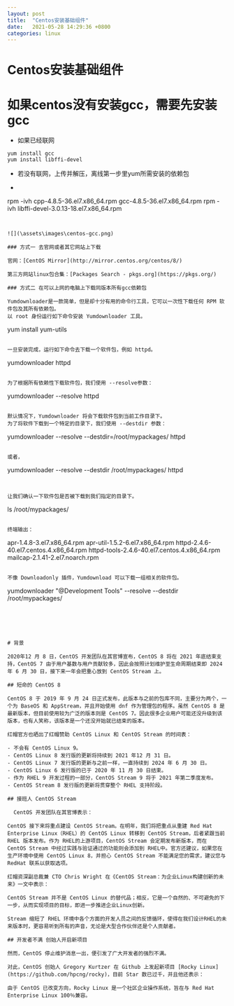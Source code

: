 ```yaml
---
layout: post
title:  "Centos安装基础组件"
date:   2021-05-28 14:29:36 +0800
categories: linux
---
```

# Centos安装基础组件

# 如果centos没有安装gcc，需要先安装gcc

- 如果已经联网

```
yum install gcc
yum install libffi-devel
```

- 若没有联网，上传并解压，离线第一步里yum所需安装的依赖包

- ```
rpm -ivh cpp-4.8.5-36.el7.x86_64.rpm  gcc-4.8.5-36.el7.x86_64.rpm 
  rpm -ivh libffi-devel-3.0.13-18.el7.x86_64.rpm 
  ```
  

![](\assets\images\centos-gcc.png)

### 方式一 去官网或者其它网站上下载

官网：[CentOS Mirror](http://mirror.centos.org/centos/8/)

第三方网站linux包合集：[Packages Search - pkgs.org](https://pkgs.org/)

### 方式二 在可以上网的电脑上下载同版本所有gcc依赖包

Yumdownloader是一款简单，但是却十分有用的命令行工具，它可以一次性下载任何 RPM 软件包及其所有依赖包。
以 root 身份运行如下命令安装 Yumdownloader 工具。

```
yum install yum-utils
```

一旦安装完成，运行如下命令去下载一个软件包，例如 httpd。

```
yumdownloader httpd
```

为了根据所有依赖性下载软件包，我们使用 --resolve参数：

```
yumdownloader --resolve httpd
```

默认情况下，Yumdownloader 将会下载软件包到当前工作目录下。
为了将软件下载到一个特定的目录下，我们使用 --destdir 参数：

```
yumdownloader --resolve --destdir=/root/mypackages/ httpd
```

或者，

```
yumdownloader --resolve --destdir /root/mypackages/ httpd
```


让我们确认一下软件包是否被下载到我们指定的目录下。

```
ls /root/mypackages/
```

终端输出：

```
apr-1.4.8-3.el7.x86_64.rpm
apr-util-1.5.2-6.el7.x86_64.rpm
httpd-2.4.6-40.el7.centos.4.x86_64.rpm
httpd-tools-2.4.6-40.el7.centos.4.x86_64.rpm
mailcap-2.1.41-2.el7.noarch.rpm
```

不像 Downloadonly 插件，Yumdownload 可以下载一组相关的软件包。

```
yumdownloader "@Development Tools" --resolve --destdir /root/mypackages/
```





# 背景

2020年12 月 8 日，CentOS 开发团队在其官博宣布，CentOS 8 将在 2021 年底结束支持，CentOS 7 由于用户基数与用户贡献较多，因此会按照计划维护至生命周期结束即 2024 年 6 月 30 日，接下来一年会把重心放到 CentOS Stream 上。

## 短命的 CentOS 8

CentOS 8 于 2019 年 9 月 24 日正式发布，此版本与之前的包库不同，主要分为两个，一个为 BaseOS 和 AppStream，并且开始使用 dnf 作为管理包的程序。虽然 CentOS 8 是最新版本，但目前使用较为广泛的版本则是 CentOS 7。因此很多企业用户可能还没升级到该版本，也有人笑称，该版本是一个还没开始就已结束的版本。

红帽官方也晒出了红帽赞助 CentOS Linux 和 CentOS Stream 的时间表：

- 不会有 CentOS Linux 9。
- CentOS Linux 8 发行版的更新将持续到 2021 年12 月 31 日。
- CentOS Linux 7 发行版的更新与之前一样，一直持续到 2024 年 6 月 30 日。
- CentOS Linux 6 发行版的已于 2020 年 11 月 30 日结束。
- 作为 RHEL 9 开发过程的一部分，CentOS Stream 9 将于 2021 年第二季度发布。
- CentOS Stream 8 发行版的更新将贯穿整个 RHEL 支持阶段。

## 接班人 CentOS Stream

  CentOS 开发团队在其官博表示：

CentOS 接下来将重点建设 CentOS Stream。在明年，我们将把重点从重建 Red Hat Enterprise Linux（RHEL）的 CentOS Linux 转移到 CentOS Stream，后者紧跟当前 RHEL 版本发布。作为 RHEL的上游项目，CentOS Stream 会定期发布新版本，而在 CentOS Stream 中经过实践与验证通过的功能则会添加到 RHEL中。官方还建议，如果您在生产环境中使用 CentOS Linux 8，并担心 CentOS Stream 不能满足您的需求，建议您与 RedHat 联系以获取选项。

红帽资深副总裁兼 CTO Chris Wright 在《CentOS Stream：为企业Linux构建创新的未来》一文中表示：

CentOS Stream 并不是 CentOS Linux 的替代品；相反，它是一个自然的、不可避免的下一步，从而实现项目的目标，即进一步推进企业Linux创新。

Stream 缩短了 RHEL 环境中各个方面的开发人员之间的反馈循环，使得在我们设计RHEL的未来版本时，更容易听到所有的声音，无论是大型合作伙伴还是个人贡献者。

## 开发者不满 创始人开启新项目

然而，CentOS 停止维护消息一出，便引发了广大开发者的强烈不满。

对此，CentOS 创始人 Gregory Kurtzer 在 Github 上发起新项目 [Rocky Linux](https://github.com/hpcng/rocky)，目前 Star 数已过千，并且他还表示：

由于 CentOS 已改变方向，Rocky Linux 是一个社区企业操作系统，旨在与 Red Hat Enterprise Linux 100％兼容。